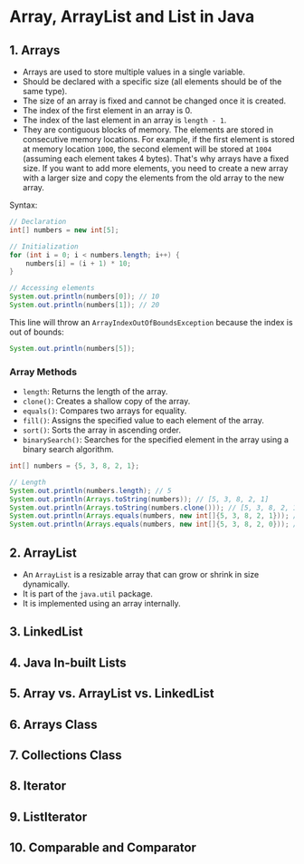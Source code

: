 # Array, ArrayList and List in Java

## 1. Arrays

- Arrays are used to store multiple values in a single variable.
- Should be declared with a specific size (all elements should be of the same type).
- The size of an array is fixed and cannot be changed once it is created.
- The index of the first element in an array is 0.
- The index of the last element in an array is `length - 1`.
- They are contiguous blocks of memory. The elements are stored in consecutive memory locations. For example, if the first element is stored at memory location `1000`, the second element will be stored at `1004` (assuming each element takes 4 bytes). That's why arrays have a fixed size. If you want to add more elements, you need to create a new array with a larger size and copy the elements from the old array to the new array.

Syntax:

```java
// Declaration
int[] numbers = new int[5];

// Initialization
for (int i = 0; i < numbers.length; i++) {
    numbers[i] = (i + 1) * 10;
}

// Accessing elements
System.out.println(numbers[0]); // 10
System.out.println(numbers[1]); // 20
```

This line will throw an `ArrayIndexOutOfBoundsException` because the index is out of bounds:

```java
System.out.println(numbers[5]);
```

### Array Methods

- `length`: Returns the length of the array.
- `clone()`: Creates a shallow copy of the array.
- `equals()`: Compares two arrays for equality.
- `fill()`: Assigns the specified value to each element of the array.
- `sort()`: Sorts the array in ascending order.
- `binarySearch()`: Searches for the specified element in the array using a binary search algorithm.

```java
int[] numbers = {5, 3, 8, 2, 1};

// Length
System.out.println(numbers.length); // 5
System.out.println(Arrays.toString(numbers)); // [5, 3, 8, 2, 1]
System.out.println(Arrays.toString(numbers.clone())); // [5, 3, 8, 2, 1]
System.out.println(Arrays.equals(numbers, new int[]{5, 3, 8, 2, 1})); // true
System.out.println(Arrays.equals(numbers, new int[]{5, 3, 8, 2, 0})); // false
```

## 2. ArrayList

- An `ArrayList` is a resizable array that can grow or shrink in size dynamically.
- It is part of the `java.util` package.
- It is implemented using an array internally.

## 3. LinkedList

## 4. Java In-built Lists

## 5. Array vs. ArrayList vs. LinkedList

## 6. Arrays Class

## 7. Collections Class

## 8. Iterator

## 9. ListIterator

## 10. Comparable and Comparator

